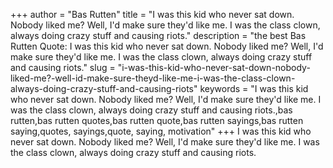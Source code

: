 +++
author = "Bas Rutten"
title = "I was this kid who never sat down. Nobody liked me? Well, I'd make sure they'd like me. I was the class clown, always doing crazy stuff and causing riots."
description = "the best Bas Rutten Quote: I was this kid who never sat down. Nobody liked me? Well, I'd make sure they'd like me. I was the class clown, always doing crazy stuff and causing riots."
slug = "i-was-this-kid-who-never-sat-down-nobody-liked-me?-well-id-make-sure-theyd-like-me-i-was-the-class-clown-always-doing-crazy-stuff-and-causing-riots"
keywords = "I was this kid who never sat down. Nobody liked me? Well, I'd make sure they'd like me. I was the class clown, always doing crazy stuff and causing riots.,bas rutten,bas rutten quotes,bas rutten quote,bas rutten sayings,bas rutten saying,quotes, sayings,quote, saying, motivation"
+++
I was this kid who never sat down. Nobody liked me? Well, I'd make sure they'd like me. I was the class clown, always doing crazy stuff and causing riots.
